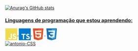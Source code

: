 <div>
  <a href="https://github.com/antoniocristovam">
<div>
<div style="display: inline_block"><br>

![Anurag's GitHub stats](https://github-readme-stats.vercel.app/api?username=antoniocristovam&theme=gotham&show_icons=true)

  ### Linguagens de programação que estou aprendendo:
  <img align="center" alt="antonio-Js" height="40" width="40" src="https://raw.githubusercontent.com/devicons/devicon/master/icons/javascript/javascript-plain.svg">

  <img align="center" alt="antonio-Ts" height="40" width="40" src="https://raw.githubusercontent.com/devicons/devicon/master/icons/typescript/typescript-plain.svg">

  <img align="center" alt="antonio-HTML" height="40" width="40" src="https://raw.githubusercontent.com/devicons/devicon/master/icons/html5/html5-original.svg">

  <img align="center" alt="antonio-CSS" height="40" width="40" src="https://raw.githubusercontent.com/devicons/devicon/master/icons/css3/css3-original.svg">

</div>
  
  <img align="center" alt="antonio-CSS" src="http://fc02.deviantart.net/fs71/f/2014/229/d/c/tumblr_mjgv8keumg1s87n79o1_400_by_pokemon_gamer_kay-d7vjdnv.gif">
